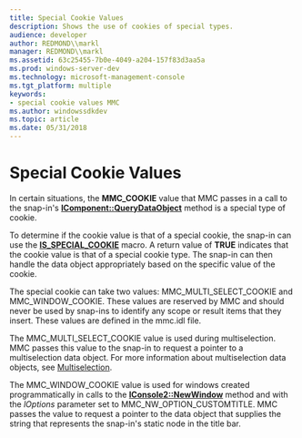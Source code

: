 ```yaml
---
title: Special Cookie Values
description: Shows the use of cookies of special types.
audience: developer
author: REDMOND\\markl
manager: REDMOND\\markl
ms.assetid: 63c25455-7b0e-4049-a204-157f83d3aa5a
ms.prod: windows-server-dev
ms.technology: microsoft-management-console
ms.tgt_platform: multiple
keywords:
- special cookie values MMC
ms.author: windowssdkdev
ms.topic: article
ms.date: 05/31/2018
---
```


# Special Cookie Values

In certain situations, the **MMC\_COOKIE** value that MMC passes in a call to the snap-in's [**IComponent::QueryDataObject**](/windows/desktop/api/Mmc/nf-mmc-icomponent-querydataobject) method is a special type of cookie.

To determine if the cookie value is that of a special cookie, the snap-in can use the [**IS\_SPECIAL\_COOKIE**](/windows/desktop/api/Mmc/nf-mmc-is_special_cookie) macro. A return value of **TRUE** indicates that the cookie value is that of a special cookie type. The snap-in can then handle the data object appropriately based on the specific value of the cookie.

The special cookie can take two values: MMC\_MULTI\_SELECT\_COOKIE and MMC\_WINDOW\_COOKIE. These values are reserved by MMC and should never be used by snap-ins to identify any scope or result items that they insert. These values are defined in the mmc.idl file.

The MMC\_MULTI\_SELECT\_COOKIE value is used during multiselection. MMC passes this value to the snap-in to request a pointer to a multiselection data object. For more information about multiselection data objects, see [Multiselection](multiselection.md).

The MMC\_WINDOW\_COOKIE value is used for windows created programmatically in calls to the [**IConsole2::NewWindow**](https://www.bing.com/search?q=**IConsole2::NewWindow**) method and with the *lOptions* parameter set to MMC\_NW\_OPTION\_CUSTOMTITLE. MMC passes the value to request a pointer to the data object that supplies the string that represents the snap-in's static node in the title bar.

 

 




